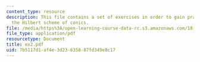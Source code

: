 ```yaml
---
content_type: resource
description: This file contains a set of exercises in order to gain practice with
  the Hilbert scheme of conics.
file: /media/https%3A/open-learning-course-data-rc.s3.amazonaws.com/18-727-topics-in-algebraic-geometry-intersection-theory-on-moduli-spaces-spring-2006/7b5117d1af4e3d23635887fd349e8c17_ex2.pdf
file_type: application/pdf
resourcetype: Document
title: ex2.pdf
uid: 7b5117d1-af4e-3d23-6358-87fd349e8c17
---
```

